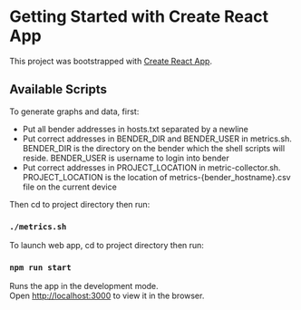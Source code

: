 # Getting Started with Create React App

This project was bootstrapped with [Create React App](https://github.com/facebook/create-react-app).

## Available Scripts

To generate graphs and data, first:
- Put all bender addresses in hosts.txt separated by a newline
- Put correct addresses in BENDER_DIR and BENDER_USER in metrics.sh. BENDER_DIR is the directory on the bender which the shell scripts will reside. BENDER_USER is username to login into bender
- Put correct addresses in PROJECT_LOCATION in metric-collector.sh. PROJECT_LOCATION is the location of metrics-{bender_hostname}.csv file on the current device

Then cd to project directory then run:
### `./metrics.sh`

To launch web app, cd to project directory then run:
### `npm run start`

Runs the app in the development mode.\
Open [http://localhost:3000](http://localhost:3000) to view it in the browser.